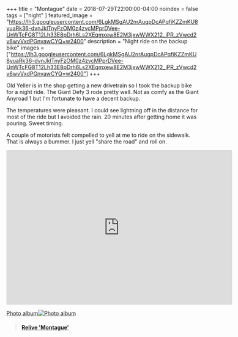 +++
title =  "Montague"
date = 2018-07-29T22:00:00-04:00
noindex = false
tags = ["night" ]
featured_image = "https://lh3.googleusercontent.com/6LgkMSgAU2nrAuqpDcAPqfiKZZmKU8yuaRk36-dvnJklTnyFzOM0z4zvcMPprDVee-UnWTcFG8T12Lh33E8pDrh6Ls2XEqmxew8E2M3jxwWWX212_iPR_zVwcd2v6wvVxdPGnvawCYQ=w2400"
description = "Night ride on the backup bike"
images = ["https://lh3.googleusercontent.com/6LgkMSgAU2nrAuqpDcAPqfiKZZmKU8yuaRk36-dvnJklTnyFzOM0z4zvcMPprDVee-UnWTcFG8T12Lh33E8pDrh6Ls2XEqmxew8E2M3jxwWWX212_iPR_zVwcd2v6wvVxdPGnvawCYQ=w2400"]
+++

Old Yeller is in the shop getting a new drivetrain so I took the backup bike for a night ride. The Giant Defy 3 rode pretty well. Not as comfy as the Giant Anyroad 1 but I'm fortunate to have a decent backup.

The temperatures were pleasant. I could see lightning off in the distance for most of the ride but I avoided the rain. 20 minutes after getting home it was pouring. Sweet timing.

A couple of motorists felt compelled to yell at me to ride on the sidewalk. That is always a bummer. I just yell "share the road" and roll on.

 <iframe height='405' width='590' frameborder='0' allowtransparency='true' scrolling='no' src='https://www.strava.com/activities/1736952042/embed/e7be00dbff93bfd66147bbecca37f40217411df4'></iframe>

 [Photo album![Photo album](https://lh3.googleusercontent.com/OY39kC2_nKMw3TABFDJC815a1ebpeDCVmeSbLxaSuFoUf0Z5GPmCSe4FJHIJmuqVcOqdqgBNNqZysGp5UtPaOEgMGBLgTnE9BAcMUZURq6L7UgQJ_jXPPWO-6VDxXRYA6JeWRbLlWDM=w2400)](https://photos.app.goo.gl/p3DQnpq8sg3La7uc6)


 <blockquote class="embedly-card" data-card-controls="0" data-card-key="f1631a41cb254ca5b035dc5747a5bd75"><h4><a href="https://www.relive.cc/view/1736952042?r=embed-site">Relive 'Montague'</a></h4></blockquote>
         <script async src="//cdn.embedly.com/widgets/platform.js" charset="UTF-8"></script>
